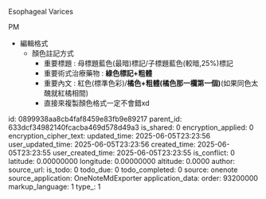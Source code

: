 Esophageal Varices

PM

- 編輯格式
  - 顏色註記方式
    - 重要標題 : 母標題藍色(最暗)標記/子標題藍色(較暗,25%)標記
    - 重要術式治療藥物 : **綠色標記+粗體**
    - 重要內文 : 紅色(標準色彩)/**橘色+粗體(橘色那一欄第一個)**(如果同色太醜就紅橘相間)
    - 直接來複製顏色格式一定不會錯xd



id: 0899938aa8cb4faf8459e83fb9e89217
parent_id: 633dcf34982140fcacba469d578d49a3
is_shared: 0
encryption_applied: 0
encryption_cipher_text: 
updated_time: 2025-06-05T23:23:56
user_updated_time: 2025-06-05T23:23:56
created_time: 2025-06-05T23:23:55
user_created_time: 2025-06-05T23:23:55
is_conflict: 0
latitude: 0.00000000
longitude: 0.00000000
altitude: 0.0000
author: 
source_url: 
is_todo: 0
todo_due: 0
todo_completed: 0
source: onenote
source_application: OneNoteMdExporter
application_data: 
order: 93200000
markup_language: 1
type_: 1